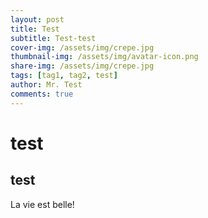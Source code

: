 ```yaml
---
layout: post
title: Test
subtitle: Test-test
cover-img: /assets/img/crepe.jpg
thumbnail-img: /assets/img/avatar-icon.png
share-img: /assets/img/crepe.jpg
tags: [tag1, tag2, test]
author: Mr. Test
comments: true
---
```


# test
## test

La vie est belle!

